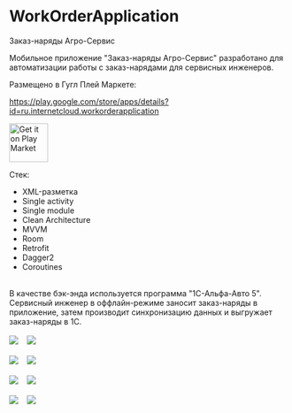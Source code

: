 # WorkOrderApplication

Заказ-наряды Агро-Сервис

Мобильное приложение "Заказ-наряды Агро-Сервис" разработано для автоматизации работы с заказ-нарядами для сервисных инженеров.

Размещено в Гугл Плей Маркете:

https://play.google.com/store/apps/details?id=ru.internetcloud.workorderapplication

<a href="https://play.google.com/store/apps/details?id=ru.internetcloud.workorderapplication">
<img src="/screenshots/GooglePlay.png" alt="Get it on Play Market" height="70"></a>

Стек:
- XML-разметка
- Single activity
- Single module
- Clean Architecture
- MVVM
- Room
- Retrofit
- Dagger2
- Coroutines

<br/>
В качестве бэк-энда используется программа "1С-Альфа-Авто 5".<br/>
Сервисный инженер в оффлайн-режиме заносит заказ-наряды в приложение,
затем производит синхронизацию данных и выгружает заказ-наряды в 1С. 
<br/>
<br/>

<kbd>
  <img src="/screenshots/Login.png"> 
</kbd>
&#160;
<kbd>
  <img src="/screenshots/Synchronisation.png"> 
</kbd>

<br/>
<br/>

<kbd>
  <img src="/screenshots/WorkOrderList.png"> 
</kbd>
&#160;
<kbd>
  <img src="/screenshots/WorkOrderTop.png"> 
</kbd>

<br/>
<br/>

<kbd>
  <img src="/screenshots/WorkOrderBottom.png"> 
</kbd>
&#160;
<kbd>
  <img src="/screenshots/InputWork.png"> 
</kbd>

<br/>
<br/>

<kbd>
  <img src="/screenshots/Filter.png"> 
</kbd>
&#160;
<kbd>
  <img src="/screenshots/FilteredList.png"> 
</kbd>

<br/>
<br/>
